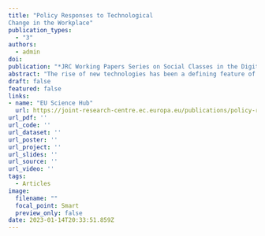 ```yaml
---
title: "Policy Responses to Technological
Change in the Workplace"
publication_types:
  - "3"
authors:
  - admin
doi: 
publication: "*JRC Working Papers Series on Social Classes in the Digital Age* 2023/04, 1-21"
abstract: "The rise of new technologies has been a defining feature of advanced capitalist countries over the last decades, reigniting concerns about the future of work, rising inequality, and technological unemployment. While there is little doubt that rapid technological progress has far-reaching economic, social, and political consequences, little is known about viable and effective policies governments can implement to assist workers and communities in adjusting to a fast-changing economic landscape and rising labor market insecurity. This paper focuses on the ability of public policies to moderate technology-induced labor market vulnerability and its well-documented political downstream consequences. First, I suggest to theoretically classify policy responses according to their intended goal into a three-fold typology, distinguishing between investment, steering, and compensation policies. After that, I provide a detailed discussion on the current state of the empirical literature how such policy responses affect workers coping with technological change. In the last section, I discuss to what extent these findings can guide the adoption of policies to help workers adapt to technological change and point out potential avenues for future research."
draft: false
featured: false
links:
- name: "EU Science Hub"
  url: https://joint-research-centre.ec.europa.eu/publications/policy-responses-technological-change-workplace_en
url_pdf: ''
url_code: ''
url_dataset: ''
url_poster: ''
url_project: ''
url_slides: ''
url_source: ''
url_video: ''
tags:
  - Articles
image:
  filename: ""
  focal_point: Smart
  preview_only: false
date: 2023-01-14T20:33:51.859Z
---
```

